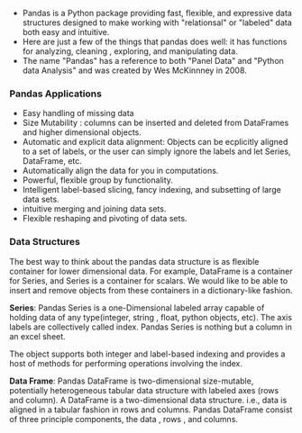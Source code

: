- Pandas is a Python package providing fast, flexible, and expressive data structures designed to make working with "relationsal" or "labeled" data both easy and intuitive.
- Here are just a few of the things that pandas does well:
	it has functions for analyzing, cleaning , exploring, and manipulating data.
- The name "Pandas" has a reference to both "Panel Data" and "Python data Analysis" and was created by Wes McKinnney in 2008.

### Pandas Applications
- Easy handling of missing data
- Size Mutability : columns can be inserted and deleted from DataFrames and higher dimensional objects.
- Automatic and explicit data alignment: Objects can be ecplicitly aligned to a set of labels, or the user can simply ignore the labels and let Series, DataFrame, etc.
- Automatically align the data for you in computations.
- Powerful, flexible group by functionality.
- Intelligent label-based slicing, fancy indexing, and subsetting of large data sets.
- intuitive merging and joining data sets.
- Flexible reshaping and pivoting of data sets.

### Data Structures
The best way to think about the pandas data structure is as flexible container for lower dimensional data. For example, DataFrame is a container for Series, and Series is a container for scalars. We would like to be able to insert and remove objects from these containers in a dictionary-like fashion.

**Series**:
Pandas Series is a one-Dimensional labeled array capable of holding data of any type(integer, string , float, python objects, etc). The axis labels are collectively called index. Pandas Series is nothing but a column in an excel sheet.

The object supports both integer and label-based indexing and provides a host of methods for performing operations involving the index. 

**Data Frame**:
Pandas DataFrame is two-dimensional size-mutable, potentially heterogeneous tabular data structure with labeled axes (rows and column). 
A DataFrame is a two-dimensional data structure. i.e., data is aligned in a tabular fashion in rows and columns. 
Pandas DataFrame consist of three principle components,
the data , rows , and columns.